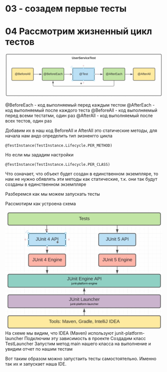 # 03 - созадем первые тесты

# 04 Рассмотрим жизненный цикл тестов

![life_cicle.png](src/main/resources/life_cicle.png)

@BeforeEach - код выполняемый перед каждым тестом
@AfterEach - код выполняемый после каждого теста
@BeforeAll - код выполняемый перед всеми тестатми, один раз
@AfterAll - код выполняемый после всех тестов, один раз

Добавим их в наш код
BeforeAll и AfterAll это статические методы, для начала нам андо определить тип эизненгго цикла
```aidl
@TestInstance(TestInstance.Lifecycle.PER_METHOD)
```
Но если мы зададим настройки
```aidl
@TestInstance(TestInstance.Lifecycle.PER_CLASS)
```
Что означает, что объект будет создан в единственном экземпляре, то нам не нужно обявлять эти 
методы как статические, т.к. они так будут созданы в единственном экземпляре

Разберемся как мы можем запускать тесты

Рассмотирм как устроена схема

![shema](src/main/resources/shema.png)
На схеме мы видим, что IDEA (Maven) используют junit-platform-launcher
Подключим эту зависимость в проекте
Создадим класс TestLauncher
Запустим метод main нашего класса на выполнение и увидим отчет по нашим тестам

Вот таким образом можно запустаить тесты самостоятельно. Именно так их и запускает наша IDE.
